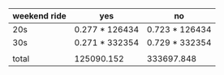|weekend ride    |     yes                | no              |                   
|-----------------------------------------|-----------------|------------|
| 20s            | 0.277 * 126434         | 0.723 * 126434  |   126434   |
| 30s            | 0.271 * 332354         | 0.729 * 332354  |   332354   |
|                |                        |                 |            |
| total          |  125090.152            |   333697.848    |   458788   |